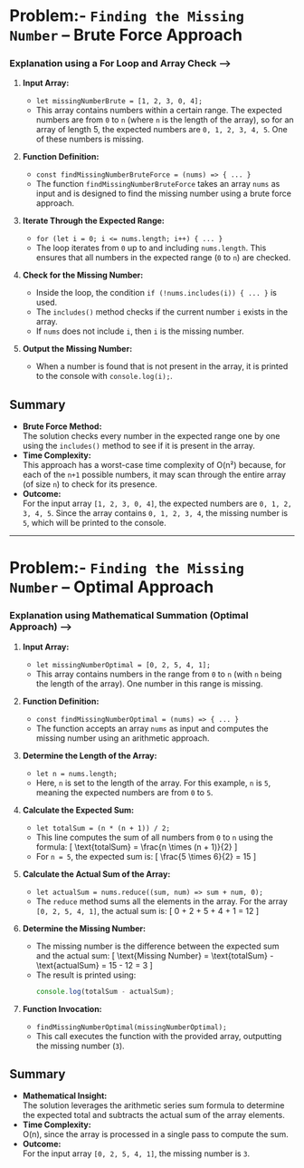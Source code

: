 # Problem:- `Finding the Missing Number` – Brute Force Approach

### Explanation using a For Loop and Array Check -->

1. **Input Array:**

   - `let missingNumberBrute = [1, 2, 3, 0, 4];`
   - This array contains numbers within a certain range. The expected numbers are from `0` to `n` (where `n` is the length of the array), so for an array of length 5, the expected numbers are `0, 1, 2, 3, 4, 5`. One of these numbers is missing.

2. **Function Definition:**

   - `const findMissingNumberBruteForce = (nums) => { ... }`
   - The function `findMissingNumberBruteForce` takes an array `nums` as input and is designed to find the missing number using a brute force approach.

3. **Iterate Through the Expected Range:**

   - `for (let i = 0; i <= nums.length; i++) { ... }`
   - The loop iterates from `0` up to and including `nums.length`. This ensures that all numbers in the expected range (`0` to `n`) are checked.

4. **Check for the Missing Number:**

   - Inside the loop, the condition `if (!nums.includes(i)) { ... }` is used.
   - The `includes()` method checks if the current number `i` exists in the array.
   - If `nums` does not include `i`, then `i` is the missing number.

5. **Output the Missing Number:**
   - When a number is found that is not present in the array, it is printed to the console with `console.log(i);`.

## Summary

- **Brute Force Method:**  
  The solution checks every number in the expected range one by one using the `includes()` method to see if it is present in the array.
- **Time Complexity:**  
  This approach has a worst-case time complexity of O(n²) because, for each of the `n+1` possible numbers, it may scan through the entire array (of size `n`) to check for its presence.
- **Outcome:**  
  For the input array `[1, 2, 3, 0, 4]`, the expected numbers are `0, 1, 2, 3, 4, 5`. Since the array contains `0, 1, 2, 3, 4`, the missing number is `5`, which will be printed to the console.

---

# Problem:- `Finding the Missing Number` – Optimal Approach

### Explanation using Mathematical Summation (Optimal Approach) -->

1. **Input Array:**

   - `let missingNumberOptimal = [0, 2, 5, 4, 1];`
   - This array contains numbers in the range from `0` to `n` (with `n` being the length of the array). One number in this range is missing.

2. **Function Definition:**

   - `const findMissingNumberOptimal = (nums) => { ... }`
   - The function accepts an array `nums` as input and computes the missing number using an arithmetic approach.

3. **Determine the Length of the Array:**

   - `let n = nums.length;`
   - Here, `n` is set to the length of the array. For this example, `n` is `5`, meaning the expected numbers are from `0` to `5`.

4. **Calculate the Expected Sum:**

   - `let totalSum = (n * (n + 1)) / 2;`
   - This line computes the sum of all numbers from `0` to `n` using the formula:
     \[
     \text{totalSum} = \frac{n \times (n + 1)}{2}
     \]
   - For `n = 5`, the expected sum is:
     \[
     \frac{5 \times 6}{2} = 15
     \]

5. **Calculate the Actual Sum of the Array:**

   - `let actualSum = nums.reduce((sum, num) => sum + num, 0);`
   - The `reduce` method sums all the elements in the array. For the array `[0, 2, 5, 4, 1]`, the actual sum is:
     \[
     0 + 2 + 5 + 4 + 1 = 12
     \]

6. **Determine the Missing Number:**

   - The missing number is the difference between the expected sum and the actual sum:
     \[
     \text{Missing Number} = \text{totalSum} - \text{actualSum} = 15 - 12 = 3
     \]
   - The result is printed using:
     ```javascript
     console.log(totalSum - actualSum);
     ```

7. **Function Invocation:**
   - `findMissingNumberOptimal(missingNumberOptimal);`
   - This call executes the function with the provided array, outputting the missing number (`3`).

## Summary

- **Mathematical Insight:**  
  The solution leverages the arithmetic series sum formula to determine the expected total and subtracts the actual sum of the array elements.
- **Time Complexity:**  
  O(n), since the array is processed in a single pass to compute the sum.
- **Outcome:**  
  For the input array `[0, 2, 5, 4, 1]`, the missing number is `3`.
